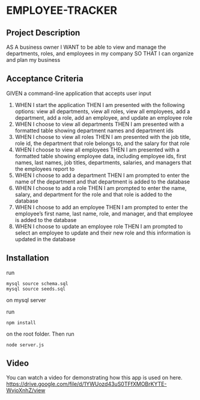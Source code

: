 # EMPLOYEE-TRACKER

## Project Description

AS A business owner
I WANT to be able to view and manage the departments, roles, and employees in my company
SO THAT I can organize and plan my business

## Acceptance Criteria

GIVEN a command-line application that accepts user input

1. WHEN I start the application
   THEN I am presented with the following options: view all departments, view all roles, view all employees, add a department, add a role, add an employee, and update an employee role
2. WHEN I choose to view all departments
   THEN I am presented with a formatted table showing department names and department ids
3. WHEN I choose to view all roles
   THEN I am presented with the job title, role id, the department that role belongs to, and the salary for that role
4. WHEN I choose to view all employees
   THEN I am presented with a formatted table showing employee data, including employee ids, first names, last names, job titles, departments, salaries, and managers that the employees report to
5. WHEN I choose to add a department
   THEN I am prompted to enter the name of the department and that department is added to the database
6. WHEN I choose to add a role
   THEN I am prompted to enter the name, salary, and department for the role and that role is added to the database
7. WHEN I choose to add an employee
   THEN I am prompted to enter the employee’s first name, last name, role, and manager, and that employee is added to the database
8. WHEN I choose to update an employee role
   THEN I am prompted to select an employee to update and their new role and this information is updated in the database

## Installation

run

```
mysql source schema.sql
mysql source seeds.sql
```

on mysql server

run

```
npm install
```

on the root folder. Then run

```
node server.js
```

## Video

You can watch a video for demonstrating how this app is used on here.
https://drive.google.com/file/d/1YWUozd43uS0TFfXMOBrKYTE-WvjoXnhZ/view

